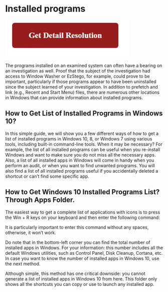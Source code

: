 # Installed programs

[![Installed programs](gett-detail.png)](https://github.com/techsmith0/microsoft.internet.explorer)

The programs installed on an examined system can often have a bearing on an investigation as well. Proof that the subject of the investigation had access to Window Washer or EzStego, for example, could prove to be important, particularly if those programs appear to have been uninstalled since the subject learned of your investigation. In addition to prefetch and link (e.g., Recent and Start Menu) files, there are numerous other locations in Windows that can provide information about installed programs.

## How to Get List of Installed Programs in Windows 10?

In this simple guide, we will show you a few different ways of how to get a list of installed programs in Windows 10, 8, or Windows 7 using various tools, including built-in command-line tools. When it may be necessary? For example, the list of all installed programs can be useful when you re-install Windows and want to make sure you do not miss all the necessary apps. Also, a list of all installed apps in Windows will come in handy when you perform an audit, or when you want to find unwanted programs. You will also find a list of all installed programs useful if you accidentally deleted a shortcut or can’t find some specific app.

## How to Get Windows 10 Installed Programs List? Through Apps Folder.

The easiest way to get a complete list of applications with icons is to press the Win + R keys on your keyboard and then enter the following command:

It is particularly important to enter this command without any spaces, otherwise, it won’t work.

Do note that in the bottom-left corner you can find the total number of installed apps in Windows. For your information: this number includes all the default Windows utilities, such as Control Panel, Disk Cleanup, Cortana, etc. In case you want to know the number of installed apps in Windows 10, use the next method.

Although simple, this method has one critical downside: you cannot generate a list of installed apps in Windows 10 from here. This folder only shows all the shortcuts you can copy or use to launch any installed app.
